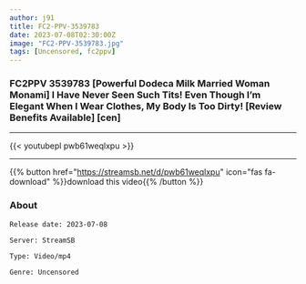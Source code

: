 ```yaml
---
author: j91
title: FC2-PPV-3539783
date: 2023-07-08T02:30:00Z
image: "FC2-PPV-3539783.jpg"
tags: [Uncensored, fc2ppv]
---
```


### FC2PPV 3539783 [Powerful Dodeca Milk Married Woman Monami] I Have Never Seen Such Tits! Even Though I’m Elegant When I Wear Clothes, My Body Is Too Dirty! [Review Benefits Available] [cen]
___

{{< youtubepl pwb61weqlxpu >}}
___

{{% button href="https://streamsb.net/d/pwb61weqlxpu" icon="fas fa-download" %}}download this video{{% /button %}}
### About

`Release date: 2023-07-08`

`Server: StreamSB`

`Type: Video/mp4`

`Genre:	Uncensored`